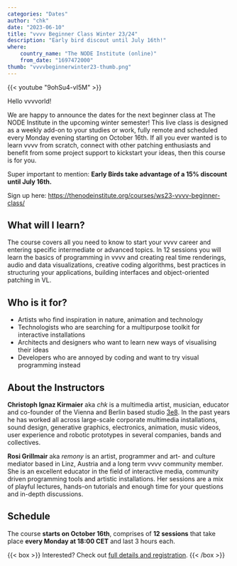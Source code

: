 ```yaml
---
categories: "Dates"
author: "chk"
date: "2023-06-10"
title: "vvvv Beginner Class Winter 23/24"
description: "Early bird discout until July 16th!"
where: 
    country_name: "The NODE Institute (online)"
    from_date: "1697472000"
thumb: "vvvvbeginnerwinter23-thumb.png"
---
```


{{< youtube "9ohSu4-vI5M" >}}

Hello vvvvorld!

We are happy to announce the dates for the next beginner class at The NODE Institute in the upcoming winter semester! This live class is designed as a weekly add-on to your studies or work, fully remote and scheduled every Monday evening starting on October 16th. If all you ever wanted is to learn vvvv from scratch, connect with other patching enthusiasts and benefit from some project support to kickstart your ideas, then this course is for you.

Super important to mention: **Early Birds take advantage of a 15% discount until July 16th.** 

Sign up here:
https://thenodeinstitute.org/courses/ws23-vvvv-beginner-class/

## What will I learn?

The course covers all you need to know to start your vvvv career and entering specific intermediate or advanced topics. In 12 sessions you will learn the basics of programming in vvvv and creating real time renderings, audio and data visualizations, creative coding algorithms, best practices in structuring your applications, building interfaces and object-oriented patching in VL.

## Who is it for?

- Artists who find inspiration in nature, animation and technology
- Technologists who are searching for a multipurpose toolkit for interactive installations
- Architects and designers who want to learn new ways of visualising their ideas
- Developers who are annoyed by coding and want to try visual programming instead

## About the Instructors

**Christoph Ignaz Kirmaier** aka *chk* is a multimedia artist, musician, educator and co-founder of the Vienna and Berlin based studio [3e8](https://www.3e8.studio/). In the past years he has worked all across large-scale corporate multimedia installations, sound design, generative graphics, electronics, animation, music videos, user experience and robotic prototypes in several companies, bands and collectives.

**Rosi Grillmair** aka *remony* is an artist, programmer and art- and culture mediator based in Linz, Austria and a long term vvvv community member. She is an excellent educator in the field of interactive media, community driven programming tools and artistic installations. Her sessions are a mix of playful lectures, hands-on tutorials and enough time for your questions and in-depth discussions.

## Schedule

The course **starts on October 16th**, comprises of **12 sessions** that take place **every Monday at 18:00 CET** and last 3 hours each. 

{{< box >}}
Interested? Check out [full details and registration](https://thenodeinstitute.org/courses/ws23-vvvv-beginner-class/).
{{< /box >}}

